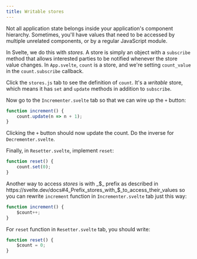 ```yaml
---
title: Writable stores
---
```


Not all application state belongs inside your application's component hierarchy. Sometimes, you'll have values that need to be accessed by multiple unrelated components, or by a regular JavaScript module.

In Svelte, we do this with *stores*. A store is simply an object with a `subscribe` method that allows interested parties to be notified whenever the store value changes. In `App.svelte`, `count` is a store, and we're setting `count_value` in the `count.subscribe` callback.

Click the `stores.js` tab to see the definition of `count`. It's a *writable* store, which means it has `set` and `update` methods in addition to `subscribe`.

Now go to the `Incrementer.svelte` tab so that we can wire up the `+` button:

```js
function increment() {
	count.update(n => n + 1);
}
```

Clicking the `+` button should now update the count. Do the inverse for `Decrementer.svelte`.

Finally, in `Resetter.svelte`, implement `reset`:

```js
function reset() {
	count.set(0);
}
```
Another way to access *stores* is with _$_ prefix as described in https://svelte.dev/docs#4_Prefix_stores_with_$_to_access_their_values so you can rewrite `increment` function in `Incrementer.svelte` tab just this way:

```js
function increment() {
	$count++;
}
```

For `reset` function in `Resetter.svelte` tab, you should write:
```js
function reset() {
	$count = 0;
}
```
